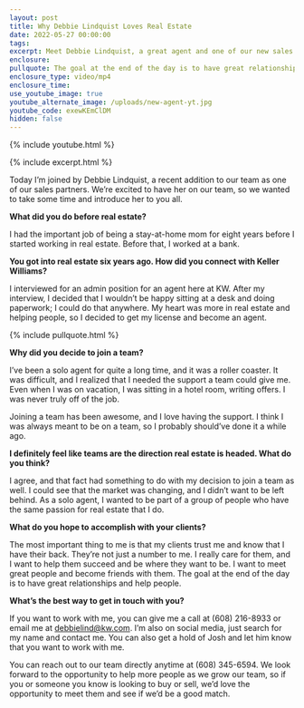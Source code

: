 ```yaml
---
layout: post
title: Why Debbie Lindquist Loves Real Estate
date: 2022-05-27 00:00:00
tags:
excerpt: Meet Debbie Lindquist, a great agent and one of our new sales partners.
enclosure:
pullquote: The goal at the end of the day is to have great relationships and help people.
enclosure_type: video/mp4
enclosure_time:
use_youtube_image: true
youtube_alternate_image: /uploads/new-agent-yt.jpg
youtube_code: exewKEmClDM
hidden: false
---
```

{% include youtube.html %}

{% include excerpt.html %}

Today I’m joined by Debbie Lindquist, a recent addition to our team as one of our sales partners. We’re excited to have her on our team, so we wanted to take some time and introduce her to you all.&nbsp;

**What did you do before real estate?**

I had the important job of being a stay-at-home mom for eight years before I started working in real estate. Before that, I worked at a bank.

**You got into real estate six years ago. How did you connect with Keller Williams?**

I interviewed for an admin position for an agent here at KW. After my interview, I decided that I wouldn’t be happy sitting at a desk and doing paperwork; I could do that anywhere. My heart was more in real estate and helping people, so I decided to get my license and become an agent.

{% include pullquote.html %}

**Why did you decide to join a team?&nbsp;**

I’ve been a solo agent for quite a long time, and it was a roller coaster. It was difficult, and I realized that I needed the support a team could give me. Even when I was on vacation, I was sitting in a hotel room, writing offers. I was never truly off of the job.

Joining a team has been awesome, and I love having the support. I think I was always meant to be on a team, so I probably should’ve done it a while ago.

**I definitely feel like teams are the direction real estate is headed. What do you think?**

I agree, and that fact had something to do with my decision to join a team as well. I could see that the market was changing, and I didn’t want to be left behind. As a solo agent, I wanted to be part of a group of people who have the same passion for real estate that I do.

**What do you hope to accomplish with your clients?**

The most important thing to me is that my clients trust me and know that I have their back. They’re not just a number to me. I really care for them, and I want to help them succeed and be where they want to be. I want to meet great people and become friends with them. The goal at the end of the day is to have great relationships and help people.

**What’s the best way to get in touch with you?&nbsp;**

If you want to work with me, you can give me a call at (608) 216-8933 or email me at [debbielind@kw.com](mailto:debbielind@kw.com). I’m also on social media, just search for my name and contact me. You can also get a hold of Josh and let him know that you want to work with me.&nbsp;

You can reach out to our team directly anytime at (608) 345-6594. We look forward to the opportunity to help more people as we grow our team, so if you or someone you know is looking to buy or sell, we’d love the opportunity to meet them and see if we’d be a good match.
